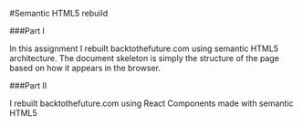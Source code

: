 #Semantic HTML5 rebuild

###Part I

In this assignment I rebuilt backtothefuture.com using semantic HTML5 architecture. The document skeleton is simply the structure of the page based on how it appears in the browser.

###Part II

I rebuilt backtothefuture.com using React Components made with semantic HTML5

